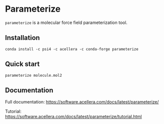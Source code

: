 # Parameterize

``parameterize`` is a molecular force field parameterization tool.

## Installation

```
conda install -c psi4 -c acellera -c conda-forge parameterize
```

## Quick start

```
parameterize molecule.mol2
```

## Documentation

Full documentation: https://software.acellera.com/docs/latest/parameterize/

Tutorial: https://software.acellera.com/docs/latest/parameterize/tutorial.html